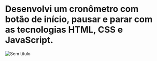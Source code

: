 # Desenvolvi um cronômetro com botão de início, pausar e parar com as tecnologias HTML, CSS e JavaScript.

![Sem título](https://user-images.githubusercontent.com/101996367/183947651-10abb081-13e3-4fbd-a87c-09a98609d0ea.png)
